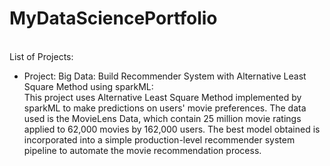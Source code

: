 # MyDataSciencePortfolio

<br/>List of Projects:
<br/> 
* Project: Big Data: Build Recommender System with Alternative Least Square Method using sparkML:
<br/>This project uses Alternative Least Square Method implemented by sparkML to make predictions on users' movie preferences. The data used is the MovieLens Data, which contain 25 million movie ratings applied to 62,000 movies by 162,000 users. The best model obtained is incorporated into a simple production-level recommender system pipeline to automate the movie recommendation process.


